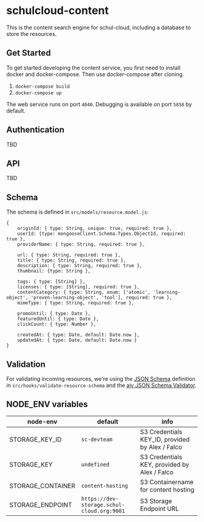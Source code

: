 # schulcloud-content

This is the content search engine for schul-cloud,
including a database to store the resources.

## Get Started

To get started developing the content service, you first need to install docker
and docker-compose. Then use docker-compose after cloning.
                    
1. `docker-compose build`
2. `docker-compose up`
                    
The web service runs on port `4040`. Debugging is available on port `5858` by default.

## Authentication
TBD

## API
TBD

## Schema

The schema is defined in `src/models/resource.model.js`:
```
{
    originId: { type: String, unique: true, required: true },
    userId: {type: mongooseClient.Schema.Types.ObjectId, required: true },
    providerName: { type: String, required: true },

    url: { type: String, required: true },
    title: { type: String, required: true },
    description: { type: String, required: true },
    thumbnail: {type: String },

    tags: { type: [String] },
    licenses: { type: [String], required: true },
    contentCategory: { type: String, enum: ['atomic', 'learning-object', 'proven-learning-object', 'tool'], required: true },
    mimeType: { type: String, required: true },

    promoUntil: { type: Date },
    featuredUntil: { type: Date },
    clickCount: { type: Number },

    createdAt: { type: Date, default: Date.now },
    updatedAt: { type: Date, default: Date.now }
}
```

## Validation

For validating incoming resources, we're using the [JSON Schema](http://json-schema.org) definition in `src/hooks/validate-resource-schema` and the [ajv JSON Schema Validator](https://github.com/epoberezkin/ajv).

## NODE_ENV variables

node-env | default | info
--- | --- | ---
STORAGE_KEY_ID | `sc-devteam` | S3 Credentials KEY_ID, provided by Alex / Falco
STORAGE_KEY | `undefined` | S3 Credentials KEY, provided by Alex / Falco
STORAGE_CONTAINER | `content-hosting` | S3 Containername for content hosting
STORAGE_ENDPOINT | `https://dev-storage.schul-cloud.org:9001` | S3 Storage Endpoint URL